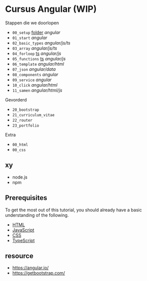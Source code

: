 # Cursus Angular (WIP)

Stappen die we doorlopen

- `00_setup` [folder](/00_setup/) _angular_
- `01_start` _angular_
- `02_basic_types` _angular/js/ts_
- `03_array` _angular/js/ts_
- `04_forloop` [ts](/04_forloop/src/app/app.component.ts) _angular/js_
- `05_functions` [ts](/05_functions/src/app/app.component.ts) _angular/js_
- `06_template` _angular/html_
- `07_json` _angular/data_
- `08_components` _angular_
- `09_service` _angular_
- `10_click` _angular/html_
- `11_samen` _angular/html/js_

Gevorderd

- `20_bootstrap`
- `21_curriculum_vitae`
- `22_router`
- `23_portfolio`

Extra

- `00_html`
- `00_css`

## xy

- node.js
- npm

## Prerequisites

To get the most out of this tutorial, you should already have a basic understanding of the following.

- [HTML](https://developer.mozilla.org/docs/Learn/HTML)
- [JavaScript](https://developer.mozilla.org/docs/Web/JavaScript)
- [CSS](https://developer.mozilla.org/docs/Learn/CSS/First_steps)
- [TypeScript](https://www.typescriptlang.org/)

## resource

- https://angular.io/
- https://getbootstrap.com/
